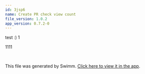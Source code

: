```yaml
---
id: 3jsp6
name: Create PR check view count
file_version: 1.0.2
app_version: 0.7.2-0
---
```


test :) 1

1111

<br/>

This file was generated by Swimm. [Click here to view it in the app](http://localhost:5001/repos/Z2l0aHViJTNBJTNBc3ItZXh0ZW5zaW9uJTNBJTNBZG91ZWs=/docs/3jsp6).